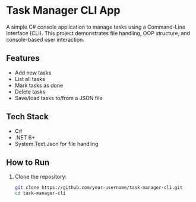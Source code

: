 # Task Manager CLI App

A simple C# console application to manage tasks using a Command-Line Interface (CLI). This project demonstrates file handling, OOP structure, and console-based user interaction.

## Features
- Add new tasks
- List all tasks
- Mark tasks as done
- Delete tasks
- Save/load tasks to/from a JSON file

## Tech Stack
- C#
- .NET 6+
- System.Text.Json for file handling

## How to Run
1. Clone the repository:
   ```bash
   git clone https://github.com/your-username/task-manager-cli.git
   cd task-manager-cli
